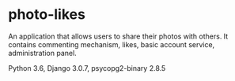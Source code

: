 #  photo-likes

An application that allows users to share their photos with others. 
It contains commenting mechanism, likes, basic account service, administration panel.

Python 3.6, Django 3.0.7, psycopg2-binary 2.8.5